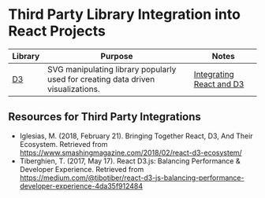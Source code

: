 # Third Party Library Integration into React Projects

| Library | Purpose | Notes |
|---|---|---|
| [D3]() | SVG manipulating library popularly used for creating data driven visualizations. | [Integrating React and D3](./react_and_d3.md) |

## Resources for Third Party Integrations

- Iglesias, M. (2018, February 21). Bringing Together React, D3, And Their Ecosystem. Retrieved from https://www.smashingmagazine.com/2018/02/react-d3-ecosystem/
- Tiberghien, T. (2017, May 17). React D3.js: Balancing Performance & Developer Experience. Retrieved from https://medium.com/@tibotiber/react-d3-js-balancing-performance-developer-experience-4da35f912484